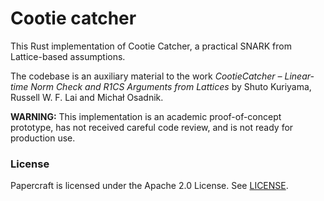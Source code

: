 # Cootie catcher

This Rust implementation of Cootie Catcher, a practical SNARK from Lattice-based assumptions.

The codebase is an auxiliary material to the work _CootieCatcher – Linear-time Norm Check and R1CS Arguments from Lattices_ by Shuto Kuriyama, Russell W. F. Lai and Michał Osadnik.

**WARNING:** This implementation is an academic proof-of-concept prototype, has not received careful code review, and is not ready for production use.


### License

Papercraft is licensed under the Apache 2.0 License. See [LICENSE](https://github.com/osdnk/cootie-catcher-experiments/blob/main/LICENSE).
